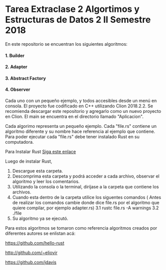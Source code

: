 # Tarea Extraclase 2 Algortimos y Estructuras de Datos 2 II Semestre 2018

En este repositorio se encuentran los siguientes algoritmos:
#### 1. Builder
#### 2. Adapter
#### 3. Abstract Factory
#### 4. Observer

Cada uno con un pequeño ejemplo, y todos accesibles desde un menú en consola. 
El proyecto fue codificado en C++ utilizando Clion 2018.2.2.
Se recomienda descargar este repositorio y agregarlo como un nuevo proyecto en Clion.
El main se encuentra en el directorio llamado "Aplicacion".  

Cada algorimo representa un pequeño ejemplo. 
Cada "file.rs" contiene un algoritmo diferente y su nombre hace referencia al ejemplo que contiene. 
Para poder ejecutar cada "file.rs" debe tener instalado Rust en su computadora. 

Para Instalar Rust [Siga este enlace](https://www.rust-lang.org/es-ES/install.html)

Luego de instalar Rust,
1. Descargue esta carpeta. 
3. Descomprima esta carpeta y podrá acceder a cada archivo, observar el algoritmo y leer los comentarios.
2. Utilizando la consola o la terminal, diríjase a la carpeta que contiene los archivos. 
3. Cuando esta dentro de la carpeta utilice los siguentes comandos ( Antes de realizar los comandos cambie donde dice file.rs por el algoritmo que quiere compilar, por ejemplo adapter.rs) 
  3.1  rustc file.rs -A warnings
  3.2  ./file
4. Su algoritmo ya se ejecutó. 



Para estos algoritmos se tomaron como referencia algoritmos creados por diferentes autores
se enlistan acá: 

https://github.com/hello-rust

http://github.com/~eliovir

https://github.com/jdavis


